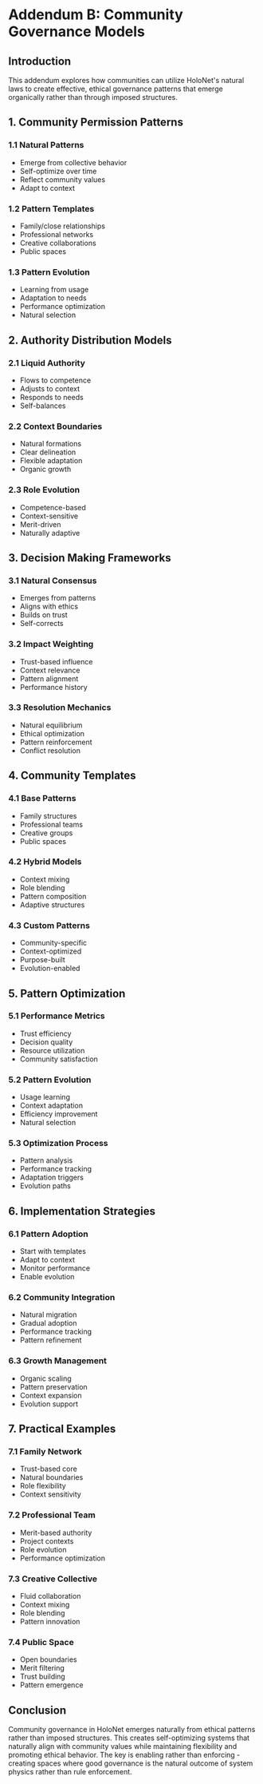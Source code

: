 # Addendum B: Community Governance Models

## Introduction
This addendum explores how communities can utilize HoloNet's natural laws to create effective, ethical governance patterns that emerge organically rather than through imposed structures.

## 1. Community Permission Patterns

### 1.1 Natural Patterns
- Emerge from collective behavior
- Self-optimize over time
- Reflect community values
- Adapt to context

### 1.2 Pattern Templates
- Family/close relationships
- Professional networks
- Creative collaborations
- Public spaces

### 1.3 Pattern Evolution
- Learning from usage
- Adaptation to needs
- Performance optimization
- Natural selection

## 2. Authority Distribution Models

### 2.1 Liquid Authority
- Flows to competence
- Adjusts to context
- Responds to needs
- Self-balances

### 2.2 Context Boundaries
- Natural formations
- Clear delineation
- Flexible adaptation
- Organic growth

### 2.3 Role Evolution
- Competence-based
- Context-sensitive
- Merit-driven
- Naturally adaptive

## 3. Decision Making Frameworks

### 3.1 Natural Consensus
- Emerges from patterns
- Aligns with ethics
- Builds on trust
- Self-corrects

### 3.2 Impact Weighting
- Trust-based influence
- Context relevance
- Pattern alignment
- Performance history

### 3.3 Resolution Mechanics
- Natural equilibrium
- Ethical optimization
- Pattern reinforcement
- Conflict resolution

## 4. Community Templates

### 4.1 Base Patterns
- Family structures
- Professional teams
- Creative groups
- Public spaces

### 4.2 Hybrid Models
- Context mixing
- Role blending
- Pattern composition
- Adaptive structures

### 4.3 Custom Patterns
- Community-specific
- Context-optimized
- Purpose-built
- Evolution-enabled

## 5. Pattern Optimization

### 5.1 Performance Metrics
- Trust efficiency
- Decision quality
- Resource utilization
- Community satisfaction

### 5.2 Pattern Evolution
- Usage learning
- Context adaptation
- Efficiency improvement
- Natural selection

### 5.3 Optimization Process
- Pattern analysis
- Performance tracking
- Adaptation triggers
- Evolution paths

## 6. Implementation Strategies

### 6.1 Pattern Adoption
- Start with templates
- Adapt to context
- Monitor performance
- Enable evolution

### 6.2 Community Integration
- Natural migration
- Gradual adoption
- Performance tracking
- Pattern refinement

### 6.3 Growth Management
- Organic scaling
- Pattern preservation
- Context expansion
- Evolution support

## 7. Practical Examples

### 7.1 Family Network
- Trust-based core
- Natural boundaries
- Role flexibility
- Context sensitivity

### 7.2 Professional Team
- Merit-based authority
- Project contexts
- Role evolution
- Performance optimization

### 7.3 Creative Collective
- Fluid collaboration
- Context mixing
- Role blending
- Pattern innovation

### 7.4 Public Space
- Open boundaries
- Merit filtering
- Trust building
- Pattern emergence

## Conclusion
Community governance in HoloNet emerges naturally from ethical patterns rather than imposed structures. This creates self-optimizing systems that naturally align with community values while maintaining flexibility and promoting ethical behavior. The key is enabling rather than enforcing - creating spaces where good governance is the natural outcome of system physics rather than rule enforcement.
